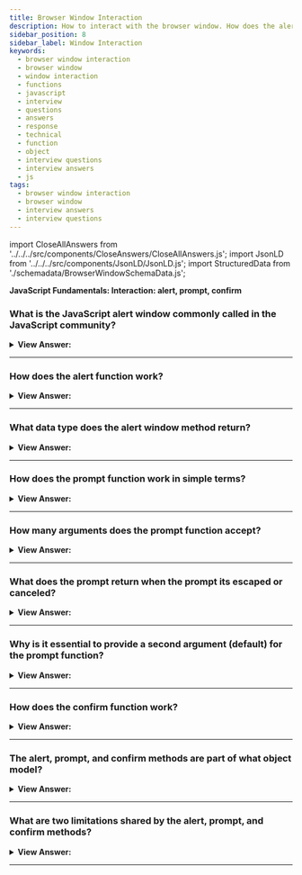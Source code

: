 ```yaml
---
title: Browser Window Interaction
description: How to interact with the browser window. How does the alert function work? How many arguments does the prompt function accept? Frontend Interview Questions
sidebar_position: 8
sidebar_label: Window Interaction
keywords:
  - browser window interaction
  - browser window
  - window interaction
  - functions
  - javascript
  - interview
  - questions
  - answers
  - response
  - technical
  - function
  - object
  - interview questions
  - interview answers
  - js
tags:
  - browser window interaction
  - browser window
  - interview answers
  - interview questions
---
```


import CloseAllAnswers from '../../../src/components/CloseAnswers/CloseAllAnswers.js';
import JsonLD from '../../../src/components/JsonLD/JsonLD.js';
import StructuredData from './schemadata/BrowserWindowSchemaData.js';

<JsonLD data={StructuredData} />

<head>
  <title>Browser Window Interaction | JavaScript Frontend Interview</title>
</head>

**JavaScript Fundamentals: Interaction: alert, prompt, confirm**

<CloseAllAnswers />

### What is the JavaScript alert window commonly called in the JavaScript community?

<details>
  <summary><strong>View Answer:</strong></summary>
  <div>
  <div><strong>Interview Response:</strong> Web developers refer to this type of window as a Modal Window.</div>
  </div>
</details>

---

### How does the alert function work?

<details>
  <summary><strong>View Answer:</strong></summary>
  <div>
  <div><strong>Interview Response:</strong> It shows a message and waits for the user to press “OK” and returns a string as a value.</div>
  </div>
</details>

---

### What data type does the alert window method return?

<details>
  <summary><strong>View Answer:</strong></summary>
  <div>
  <div><strong>Interview Response:</strong> Alert returns a string.</div><br />
  <div><strong>Technical Response:</strong> Alert returns a string or object converted into a string and displayed.
  </div>
  </div>
</details>

---

### How does the prompt function work in simple terms?

<details>
  <summary><strong>View Answer:</strong></summary>
  <div>
  <div><strong>Interview Response:</strong> It shows a window with text and a request for input, then returns a string.</div><br />
  <div><strong>Technical Response:</strong> It shows a modal window with a text message, an input field for the visitor, and the buttons OK/Cancel. The return value of the prompt function is a string value, which should be taken into account when used with numbers.
  </div>
  </div>
</details>

---

### How many arguments does the prompt function accept?

<details>
  <summary><strong>View Answer:</strong></summary>
  <div>
  <div><strong>Interview Response:</strong> Prompt accepts two arguments the title and a default value. The default value is not required and acts as the initial value for the input field.</div><br />
  <div><strong className="codeExample">Code Example:</strong><br /><br />

  <div></div>

```js
// the brackets denote that the parameter is not required 

result = prompt(title, [default]);
```

  </div>
  </div>
</details>

---

### What does the prompt return when the prompt its escaped or canceled?

<details>
  <summary><strong>View Answer:</strong></summary>
  <div>
  <div><strong>Interview Response:</strong> It returns a null value when it's escaped or canceled.</div>
  </div>
</details>

---

### Why is it essential to provide a second argument (default) for the prompt function?

<details>
  <summary><strong>View Answer:</strong></summary>
  <div>
  <div><strong>Interview Response:</strong> This approach ensures that the browser (internet explorer) does not return undefined. </div><br />
  <div><strong>Technical Response:</strong> There is a chance that the user is using a browser such as Internet Explorer, which returns undefined if there is no default. This action could have ramifications that could affect the application adversely.
  </div>
  </div>
</details>

---

### How does the confirm function work?

<details>
  <summary><strong>View Answer:</strong></summary>
  <div>
  <div><strong>Interview Response:</strong> Confirm produces a window with a Boolean question of OK and Cancel. Ok returns true, and Cancel returns false.</div><br />
  <div><strong>Technical Response:</strong> The confirm function shows a modal window with a question and two buttons: OK and Cancel. The result is true if OK is pressed and false otherwise.
  </div><br />
  <div><strong className="codeExample">Code Example:</strong><br /><br />

  <div></div>

```js
let isBoss = confirm('Are you the boss?');

alert(isBoss); // true if OK is pressed and false otherwise
```

  </div>
  </div>
</details>

---

### The alert, prompt, and confirm methods are part of what object model?

<details>
  <summary><strong>View Answer:</strong></summary>
  <div>
  <div><strong>Interview Response:</strong> The alert, prompt, and confirm methods belong to the BOM.</div><br />
  <div><strong>Technical Response:</strong> The alert, prompt, and confirm methods belong to the Browser Object Model. It is commonly called the BOM.
  </div>
  </div>
</details>

---

### What are two limitations shared by the alert, prompt, and confirm methods?

<details>
  <summary><strong>View Answer:</strong></summary>
  <div>
  <div><strong>Interview Response:</strong> We have no control over the position and look of the modal window.</div><br />
  <div><strong>Technical Response:</strong><br /><br />
    <ol>
      <li>The browser determines the exact location of the modal window. Usually, it is in the center.</li>
      <li>The exact look of the window also depends on the browser, and we cannot modify it.</li>
      </ol>
  </div>
  </div>
</details>

---

